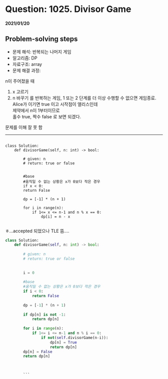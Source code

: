 # Question: 1025. Divisor Game
#### 2021/01/20


## Problem-solving steps
* 문제 해석: 반복되는 나머지 게임
* 알고리즘: DP
* 자료구조: array 
* 문제 해결 과정: 

n이 주어졌을 때
1. x 고르기
2. n 바꾸기
를 반복하는 게임, 1 또는 2 단계를 더 이상 수행할 수 없으면 게임종료.
Alice가 이기면 true 이고 시작점이 앨리스인데  
제약에서 n이 1부터이므로  
홀수 true, 짝수 false 로 보면 되겠다.  

문제를 이해 잘 못 함


---

```python3

class Solution:
    def divisorGame(self, n: int) -> bool:
        
        # given: n
        # return: true or false
        
        
        #base
        #움직일 수 없는 상황은 x가 0보다 작은 경우
        if x < 0:
        return False
        
        dp = [-1] * (n + 1)
        
        for i in range(n):
            if 1<= x <= n-1 and n % x == 0:
                dp[i] = n - x
        

```


ㅎ...accepted 되었으나 TLE 뜸....

```python
class Solution:
    def divisorGame(self, n: int) -> bool:
        
        # given: n
        # return: true or false
        
        
        i = 0
        
        #base
        #움직일 수 없는 상황은 x가 0보다 작은 경우
        if i < 0:
            return False
        
        dp = [-1] * (n + 1)
        
        if dp[n] is not -1:
            return dp[n]
        
        for i in range(n):
            if 1<= i <= n-1 and n % i == 0:
                if not(self.divisorGame(n-i)):
                    dp[n] = True
                    return dp[n]
        dp[n] = False
        return dp[n]
                    
        
        
        ```


